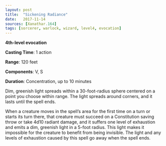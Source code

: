 ```yaml
---
layout: post
title:  "Sickening Radiance"
date:   2017-11-14
sources: [Xanathar.164]
tags: [sorcerer, warlock, wizard, level4, evocation]
---
```


**4th-level evocation**

**Casting Time**: 1 action

**Range**: 120 feet

**Components**: V, S

**Duration**: Concentration, up to 10 minutes

Dim, greenish light spreads within a 30-foot-radius sphere centered on a point you choose within range. The light spreads around corners, and it lasts until the spell ends.

When a creature moves in the spell’s area for the first time on a turn or starts its turn there, that creature must succeed on a Constitution saving throw or take 4d10 radiant damage, and it suffers one level of exhaustion and emits a dim, greenish light in a 5-foot radius. This light makes it impossible for the creature to benefit from being invisible. The light and any levels of exhaustion caused by this spell go away when the spell ends. 
